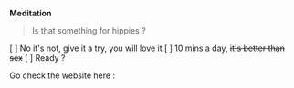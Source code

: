 **Meditation**	

>Is that something for hippies ?

[ ] No it's not, give it a try, you will love it
[ ] 10 mins a day, ~~it's better than sex~~
[ ] Ready ?

Go check the website here : 
